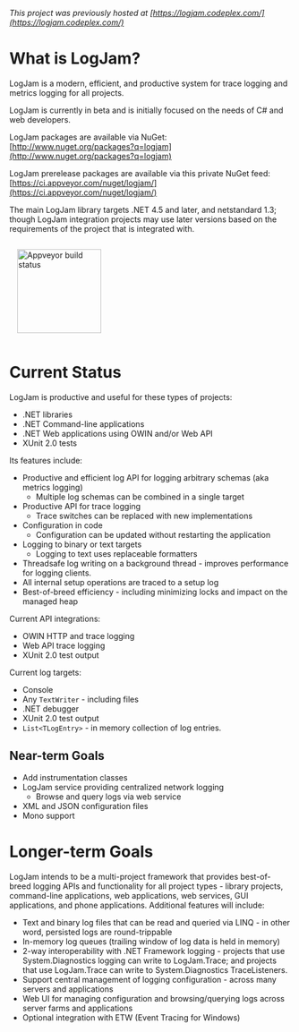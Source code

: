 
*This project was previously hosted at [https://logjam.codeplex.com/](https://logjam.codeplex.com/)*

# What is LogJam?
LogJam is a modern, efficient, and productive system for trace logging and metrics logging for all projects.

LogJam is currently in beta and is initially focused on the needs of C# and web developers.

LogJam packages are available via NuGet: [http://www.nuget.org/packages?q=logjam](http://www.nuget.org/packages?q=logjam)

LogJam prerelease packages are available via this private NuGet feed: [https://ci.appveyor.com/nuget/logjam/](https://ci.appveyor.com/nuget/logjam/)

The main LogJam library targets .NET 4.5 and later, and netstandard 1.3; though LogJam integration projects may use later versions based on the requirements of the project that is integrated with.

<a href="https://ci.appveyor.com/api/projects/status/github/logjam2/logjam">
<img src="https://ci.appveyor.com/api/projects/status/github/logjam2/logjam?svg=true" alt="Appveyor build status" width="150" style="margin:1em"></a>

# Current Status
LogJam is productive and useful for these types of projects:

* .NET libraries
* .NET Command-line applications
* .NET Web applications using OWIN and/or Web API
* XUnit 2.0 tests

Its features include:

* Productive and efficient log API for logging arbitrary schemas (aka metrics logging)
  * Multiple log schemas can be combined in a single target
* Productive API for trace logging
  * Trace switches can be replaced with new implementations
* Configuration in code
  * Configuration can be updated without restarting the application
* Logging to binary or text targets
  * Logging to text uses replaceable formatters
* Threadsafe log writing on a background thread - improves performance for logging clients.
* All internal setup operations are traced to a setup log
* Best-of-breed efficiency - including minimizing locks and impact on the managed heap

Current API integrations:

* OWIN HTTP and trace logging
* Web API trace logging
* XUnit 2.0 test output

Current log targets:

* Console
* Any ```TextWriter``` - including files
* .NET debugger
* XUnit 2.0 test output
* ```List<TLogEntry>``` - in memory collection of log entries.

## Near-term Goals
* Add instrumentation classes
* LogJam service providing centralized network logging
  * Browse and query logs via web service
* XML and JSON configuration files
* Mono support

# Longer-term Goals
LogJam intends to be a multi-project framework that provides best-of-breed logging APIs and functionality for all project types - library projects, command-line applications, web applications, web services, GUI applications, and phone applications. Additional features will include:

* Text and binary log files that can be read and queried via LINQ - in other word, persisted logs are round-trippable
* In-memory log queues (trailing window of log data is held in memory)
* 2-way interoperability with .NET Framework logging - projects that use System.Diagnostics logging can write to LogJam.Trace; and projects that use LogJam.Trace can write to System.Diagnostics TraceListeners.
* Support central management of logging configuration - across many servers and applications
* Web UI for managing configuration and browsing/querying logs across server farms and applications
* Optional integration with ETW (Event Tracing for Windows)
